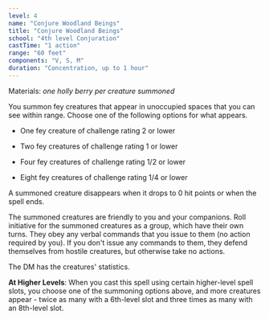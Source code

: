 ```yaml
---
level: 4
name: "Conjure Woodland Beings"
title: "Conjure Woodland Beings"
school: "4th level Conjuration"
castTime: "1 action"
range: "60 feet"
components: "V, S, M"
duration: "Concentration, up to 1 hour"
---
```


Materials: *one holly berry per creature summoned*

You summon fey creatures that appear in unoccupied spaces that you can see within range. Choose one of the following options for what appears.

- One fey creature of challenge rating 2 or lower

- Two fey creatures of challenge rating 1 or lower

- Four fey creatures of challenge rating 1/2 or lower

- Eight fey creatures of challenge rating 1/4 or lower

A summoned creature disappears when it drops to 0 hit points or when the spell ends.

The summoned creatures are friendly to you and your companions. Roll initiative for the summoned creatures as a group, which have their own turns. They obey any verbal commands that you issue to them (no action required by you). If you don't issue any commands to them, they defend themselves from hostile creatures, but otherwise take no actions.

The DM has the creatures' statistics.

**At Higher Levels**: When you cast this spell using certain higher-level spell slots, you choose one of the summoning options above, and more creatures appear - twice as many with a 6th-level slot and three times as many with an 8th-level slot.
